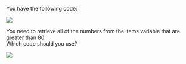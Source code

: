 ﻿You have the following code:

[![](https://cdn.briefmenow.org/wp-content/uploads/70-483-v5/73.jpg)](https://cdn.briefmenow.org/wp-content/uploads/70-483-v5/73.jpg)

You need to retrieve all of the numbers from the items variable that are greater than 80.\
Which code should you use?

[![](https://cdn.briefmenow.org/wp-content/uploads/70-483-v5/74.jpg)](https://cdn.briefmenow.org/wp-content/uploads/70-483-v5/74.jpg)